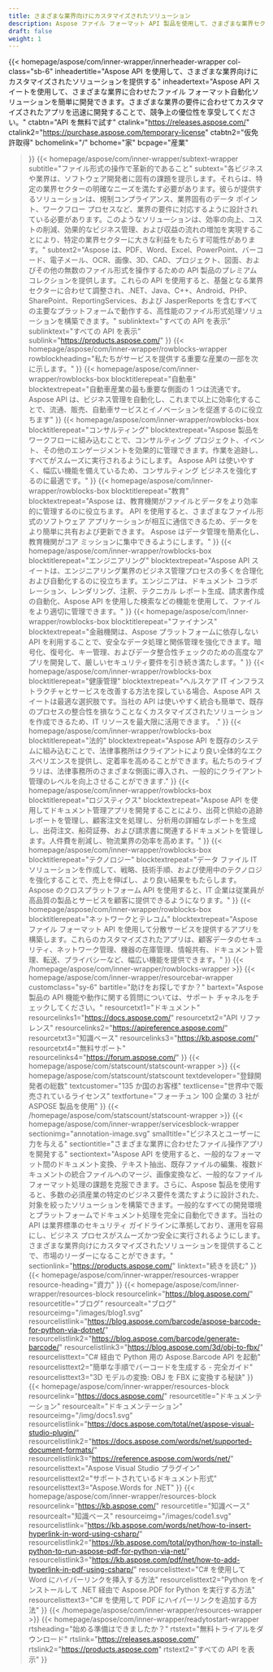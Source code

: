 ```yaml
---
title: さまざまな業界向けにカスタマイズされたソリューション
description: Aspose ファイル フォーマット API 製品を使用して、さまざまな業界セクターに属する企業向けに調整された、プラットフォームに依存しないインテリジェントなソリューションを構築します。
draft: false
weight: 1
---
```

{{< homepage/aspose/com/inner-wrapper/innerheader-wrapper col-class="sb-6"
  inheadertitle="Aspose API を使用して、さまざまな業界向けにカスタマイズされたソリューションを提供する"
  inheadertext="Aspose API スイートを使用して、さまざまな業界に合わせたファイル フォーマット自動化ソリューションを簡単に開発できます。さまざまな業界の要件に合わせてカスタマイズされたアプリを迅速に開発することで、競争上の優位性を享受してください。"
  ctabtn="API を無料で試す"
  ctalink="https://releases.aspose.com/"
  ctalink2="https://purchase.aspose.com/temporary-license"
  ctabtn2="仮免許取得"
  bchomelink="/"
  bchome="家"
  bcpage="産業"
  >}}
  {{< homepage/aspose/com/inner-wrapper/subtext-wrapper
  subtitle="ファイル形式の操作で革新的であること"
  subtext="各ビジネスや業界は、ソフトウェア開発者に固有の課題を提示します。それらは、特定の業界セクターの明確なニーズを満たす必要があります。彼らが提供するソリューションは、規制コンプライアンス、業界固有のデータ ポイント、ワークフロー プロセスなど、業界の要件に対応するように設計されている必要があります。このようなソリューションは、効率の向上、コストの削減、効果的なビジネス管理、および収益の流れの増加を実現することにより、特定の業界セクターに大きな利益をもたらす可能性があります。"
  subtext2="Aspose は、PDF、Word、Excel、PowerPoint、バーコード、電子メール、OCR、画像、3D、CAD、プロジェクト、図面、およびその他の無数のファイル形式を操作するための API 製品のプレミアム コレクションを提供します。これらの API を使用すると、基盤となる業界セクターに合わせて調整され、.NET、Java、C++、Android、PHP、SharePoint、ReportingServices、および JasperReports を含むすべての主要なプラットフォームで動作する、高性能のファイル形式処理ソリューションを構築できます。"
  sublinktext="すべての API を表示"
  sublinktext="すべての API を表示"
  sublink="https://products.aspose.com/"
  >}}
  {{< homepage/aspose/com/inner-wrapper/rowblocks-wrapper
  rowblockheading="私たちがサービスを提供する重要な産業の一部を次に示します。"
  >}}
  {{< homepage/aspose/com/inner-wrapper/rowblocks-box
  blocktitlerepeat="自動車"
  blocktextrepeat="自動車産業の最も重要な側面の 1 つは流通です。 Aspose API は、ビジネス管理を自動化し、これまで以上に効率化することで、流通、販売、自動車サービスとイノベーションを促進するのに役立ちます"
  >}}
  {{< homepage/aspose/com/inner-wrapper/rowblocks-box
  blocktitlerepeat="コンサルティング"
  blocktextrepeat="Aspose 製品をワークフローに組み込むことで、コンサルティング プロジェクト、イベント、その他のエンゲージメントを効果的に管理できます。作業を追跡し、すべてがスムーズに実行されるようにします。 Aspose API は使いやすく、幅広い機能を備えているため、コンサルティング ビジネスを強化するのに最適です。"
  >}}
  {{< homepage/aspose/com/inner-wrapper/rowblocks-box
  blocktitlerepeat="教育"
  blocktextrepeat="Aspose は、教育機関がファイルとデータをより効率的に管理するのに役立ちます。 API を使用すると、さまざまなファイル形式のソフトウェア アプリケーションが相互に通信できるため、データをより簡単に共有および更新できます。 Aspose はデータ管理を簡素化し、教育機関がコア ミッションに集中できるようにします。"
  >}}
  {{< homepage/aspose/com/inner-wrapper/rowblocks-box
  blocktitlerepeat="エンジニアリング"
  blocktextrepeat="Aspose API スイートは、エンジニアリング業界のビジネス管理プロセスの多くを合理化および自動化するのに役立ちます。エンジニアは、ドキュメント コラボレーション、レンダリング、注釈、テクニカル レポート生成、請求書作成の自動化、Aspose API を使用した検索などの機能を使用して、ファイルをより適切に管理できます。"
  >}}
  {{< homepage/aspose/com/inner-wrapper/rowblocks-box
  blocktitlerepeat="ファイナンス"
  blocktextrepeat="金融機関は、Aspose プラットフォームに依存しない API を利用することで、安全なデータ処理と関係管理を強化できます。暗号化、復号化、キー管理、およびデータ整合性チェックのための高度なアプリを開発して、厳しいセキュリティ要件を引き続き満たします。"
  >}}
  {{< homepage/aspose/com/inner-wrapper/rowblocks-box
  blocktitlerepeat="健康管理"
  blocktextrepeat="ヘルスケア IT インフラストラクチャとサービスを改善する方法を探している場合、Aspose API スイートは最適な選択肢です。当社の API は使いやすく統合も簡単で、既存のプロセスの整合性を損なうことなくカスタマイズされたソリューションを作成できるため、IT リソースを最大限に活用できます。 ."
  >}}
  {{< homepage/aspose/com/inner-wrapper/rowblocks-box
  blocktitlerepeat="法的"
  blocktextrepeat="Aspose API を既存のシステムに組み込むことで、法律事務所はクライアントにより良い全体的なエクスペリエンスを提供し、定着率を高めることができます。私たちのライブラリは、法律事務所のさまざまな側面に導入され、一般的にクライアント管理のレベルを向上させることができます."
  >}}
  {{< homepage/aspose/com/inner-wrapper/rowblocks-box
  blocktitlerepeat="ロジスティクス"
  blocktextrepeat="Aspose API を使用してドキュメント管理アプリを開発することにより、出荷と供給の追跡レポートを管理し、顧客注文を処理し、分析用の詳細なレポートを生成し、出荷注文、船荷証券、および請求書に関連するドキュメントを管理します。人件費を削減し、物流業界の効率を高めます。"
  >}}
  {{< homepage/aspose/com/inner-wrapper/rowblocks-box
  blocktitlerepeat="テクノロジー"
  blocktextrepeat="データ ファイル IT ソリューションを作成して、戦略、技術手順、および使用中のテクノロジを強化することで、売上を伸ばし、より良い結果をもたらします。 Aspose のクロスプラットフォーム API を使用すると、IT 企業は従業員が高品質の製品とサービスを顧客に提供できるようになります。"
  >}}
  {{< homepage/aspose/com/inner-wrapper/rowblocks-box
  blocktitlerepeat="ネットワークとテレコム"
  blocktextrepeat="Aspose ファイル フォーマット API を使用して分散サービスを提供するアプリを構築します。これらのカスタマイズされたアプリは、顧客データのセキュリティ、ネットワーク管理、機器の在庫管理、情報共有、ドキュメント管理、転送、プライバシーなど、幅広い機能を提供できます。"
  >}}
  {{< /homepage/aspose/com/inner-wrapper/rowblocks-wrapper >}}
{{< homepage/aspose/com/inner-wrapper/resourcebar-wrapper customclass="sy-6"
bartitle="助けをお探しですか？"
bartext="Aspose 製品の API 機能や動作に関する質問については、サポート チャネルをチェックしてください。"
resourcetxt1="ドキュメント"
resourcelinks1="https://docs.aspose.com/"
resourcetxt2="API リファレンス"
resourcelinks2="https://apireference.aspose.com/"
resourcetxt3="知識ベース"
resourcelinks3="https://kb.aspose.com/"
resourcetxt4="無料サポート"
resourcelinks4="https://forum.aspose.com/"
>}}
{{< homepage/aspose/com/statscount/statscount-wrapper >}}
{{< homepage/aspose/com/statscount/statscount
textdeveloper="登録開発者の総数"
textcustomer="135 か国のお客様"
textlicense="世界中で販売されているライセンス"
textfortune="フォーチュン 100 企業の 3 社が ASPOSE 製品を使用"
>}}
{{< /homepage/aspose/com/statscount/statscount-wrapper >}}
{{< homepage/aspose/com/inner-wrapper/servicesblock-wrapper sectionimg="annotation-image.svg"
smalltitle="ビジネスとユーザーに力を与える"
sectiontitle="さまざまな業界に合わせたファイル操作アプリを開発する"
sectiontext="Aspose API を使用すると、一般的なフォーマット間のドキュメント変換、テキスト抽出、既存ファイルの編集、複数ドキュメントの統合ファイルへのマージ、画像変換など、一般的なファイル フォーマット処理の課題を克服できます。さらに、Aspose 製品を使用すると、多数の必須産業の特定のビジネス要件を満たすように設計された、対象を絞ったソリューションを構築できます。一般的なすべての開発環境とプラットフォームでドキュメント処理を完全に自動化できます。当社の API は業界標準のセキュリティ ガイドラインに準拠しており、運用を容易にし、ビジネス プロセスがスムーズかつ安全に実行されるようにします。さまざまな業界向けにカスタマイズされたソリューションを提供することで、市場のリーダーになることができます。"
sectionlink="https://products.aspose.com/"
linktext="続きを読む"
>}}
{{< homepage/aspose/com/inner-wrapper/resources-wrapper
resource-heading="資力"
>}}
{{< homepage/aspose/com/inner-wrapper/resources-block
resourcelink="https://blog.aspose.com/"
resourcetitle="ブログ"
resourcealt="ブログ"
resourceimg="/images/blog1.svg" resourcelistlink="https://blog.aspose.com/barcode/aspose-barcode-for-python-via-dotnet/" resourcelistlink2="https://blog.aspose.com/barcode/generate-barcode/" resourcelistlink3="https://blog.aspose.com/3d/obj-to-fbx/"
resourcelisttext="C# 経由で Python 用の Aspose.Barcode API を起動"
resourcelisttext2="簡単な手順でバーコードを生成する - 完全ガイド"
resourcelisttext3="3D モデルの変換: OBJ を FBX に変換する秘訣"
>}}
{{< homepage/aspose/com/inner-wrapper/resources-block resourcelink="https://docs.aspose.com/"
resourcetitle="ドキュメンテーション"
resourcealt="ドキュメンテーション"
resourceimg="/img/docs1.svg" resourcelistlink="https://docs.aspose.com/total/net/aspose-visual-studio-plugin/" resourcelistlink2="https://docs.aspose.com/words/net/supported-document-formats/" resourcelistlink3="https://reference.aspose.com/words/net/"
resourcelisttext="Aspose Visual Studio プラグイン"
resourcelisttext2="サポートされているドキュメント形式"
resourcelisttext3="Aspose.Words for .NET"
>}}
{{< homepage/aspose/com/inner-wrapper/resources-block
resourcelink="https://kb.aspose.com/"
resourcetitle="知識ベース"
resourcealt="知識ベース"
resourceimg="/images/code1.svg" resourcelistlink="https://kb.aspose.com/words/net/how-to-insert-hyperlink-in-word-using-csharp/" resourcelistlink2="https://kb.aspose.com/total/python/how-to-install-python-to-run-aspose-pdf-for-python-via-net/" resourcelistlink3="https://kb.aspose.com/pdf/net/how-to-add-hyperlink-in-pdf-using-csharp/"
resourcelisttext="C# を使用して Word にハイパーリンクを挿入する方法"
resourcelisttext2="Python をインストールして .NET 経由で Aspose.PDF for Python を実行する方法"
resourcelisttext3="C# を使用して PDF にハイパーリンクを追加する方法"
>}}
{{< /homepage/aspose/com/inner-wrapper/resources-wrapper >}}
{{< homepage/aspose/com/inner-wrapper/readytostart-wrapper
rtsheading="始める準備はできましたか？"
rtstext="無料トライアルをダウンロード"
rtslink="https://releases.aspose.com/" rtslink2="https://products.aspose.com"
rtstext2="すべての API を表示"
>}}
